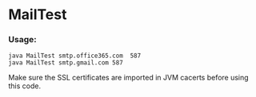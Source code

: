 # MailTest
### Usage:
```
java MailTest smtp.office365.com  587
java MailTest smtp.gmail.com 587
```
Make sure the SSL certificates are imported in JVM cacerts before using this code.

